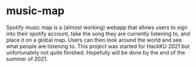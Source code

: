 # music-map
Spotify music map is a (almost working) webapp that allows users to sign into their spotify account, take the song they are currently listening to, and place it on a global map.
Users can then look around the world and see what people are listening to.
This project was started for HackKU 2021 but unfortunately not quite finished. Hopefully will be done by the end of the summer of 2021.
